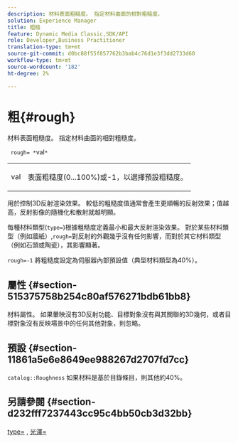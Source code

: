 ```yaml
---
description: 材料表面粗糙度。 指定材料曲面的相對粗糙度。
solution: Experience Manager
title: 粗糙
feature: Dynamic Media Classic,SDK/API
role: Developer,Business Practitioner
translation-type: tm+mt
source-git-commit: d0bc88f55f857762b3bab4c76d1e3f3dd2733d60
workflow-type: tm+mt
source-wordcount: '182'
ht-degree: 2%

---
```



# 粗{#rough}

材料表面粗糙度。 指定材料曲面的相對粗糙度。

` rough= *`val`*`

<table id="simpletable_432E33EC87144AC7A2A8D9406F862708"> 
 <tr class="strow"> 
  <td class="stentry"> <p> <span class="varname"> val  </span> </p> </td> 
  <td class="stentry"> <p>表面粗糙度(0...100%)或-1，以選擇預設粗糙度。 </p> </td> 
 </tr> 
</table>

用於控制3D反射渲染效果。 較低的粗糙度值通常會產生更順暢的反射效果；值越高，反射影像的隨機化和散射就越明顯。

每種材料類型(`type=`)根據粗糙度定義最小和最大反射渲染效果。 對於某些材料類型（例如牆紙）,`rough=`對反射的外觀幾乎沒有任何影響，而對於其它材料類型（例如石頭或陶瓷），其影響顯著。

`rough=-1` 將粗糙度設定為伺服器內部預設值（典型材料類型為40%）。

## 屬性 {#section-515375758b254c80af576271bdb61bb8}

材料屬性。 如果暈映沒有3D反射功能、目標對象沒有與其關聯的3D幾何，或者目標對象沒有反映場景中的任何其他對象，則忽略。

## 預設 {#section-11861a5e6e8649ee988267d2707fd7cc}

`catalog::Roughness` 如果材料是基於目錄條目，則其他約40%。

## 另請參閱 {#section-d232fff7237443cc95c4bb50cb3d32bb}

[type=](../../../../../ir-api/http-protocol/image-rendering-api-ref/c-ir-http-protocol-ref/c-ir-http-protocol-command-reference/r-ir-http-type.md#reference-128c7de89e2d46838019b560f3f84a35) , [光澤=](../../../../../ir-api/http-protocol/image-rendering-api-ref/c-ir-http-protocol-ref/c-ir-http-protocol-command-reference/r-ir-http-gloss.md#reference-325aef2ee51e4e1584a06047427340ca)
